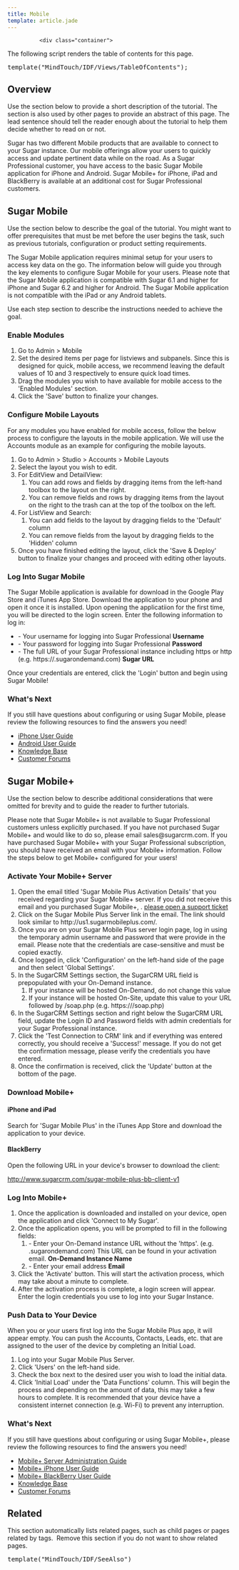 ```yaml
---
title: Mobile
template: article.jade
---
```



              <div class="container">
  <p class="comment">The following script renders the table of contents for this page.</p>
  <pre class="script">template("MindTouch/IDF/Views/TableOfContents");</pre>
  <h2>Overview</h2>
  <p class="comment">Use the section below to provide a short description of the tutorial. The section is also used by other pages to provide an abstract of this page. The lead sentence should tell the reader enough about the tutorial to help them decide whether to read on or not.</p>
  <p>Sugar has two different Mobile products that are available to connect to your Sugar instance. Our mobile offerings allow your users to quickly access and update pertinent data while on the road. As a Sugar Professional customer, you have access to the basic Sugar Mobile application for iPhone and Android. Sugar Mobile+ for iPhone, iPad and BlackBerry is available at an additional cost for Sugar Professional customers.</p>
  <h2>Sugar Mobile</h2>
  <p class="comment">Use the section below to describe the goal of the tutorial. You might want to offer prerequisites that must be met before the user begins the task, such as previous tutorials, configuration or product setting requirements.</p>
  <p>The Sugar Mobile application requires minimal setup for your users to access key data on the go. The information below will guide you through the key elements to configure Sugar Mobile for your users. Please note that the Sugar Mobile application is compatible with Sugar 6.1 and higher for iPhone and Sugar 6.2 and higher for Android. The Sugar Mobile application is not compatible with the iPad or any Android tablets.</p>
  <p class="comment">Use each step section to describe the instructions needed to achieve the goal.</p>
  <h3>Enable Modules</h3>
  <ol>
    <li>Go to Admin &gt; Mobile</li>
    <li>Set the desired items per page for listviews and subpanels. Since this is designed for quick, mobile access, we recommend leaving the default values of 10 and 3 respectively to ensure quick load times.</li>
    <li>Drag the modules you wish to have available for mobile access to the 'Enabled Modules' section.</li>
    <li>Click the 'Save' button to finalize your changes.</li>
  </ol>
  <h3>Configure Mobile Layouts</h3>
  <p>For any modules you have enabled for mobile access, follow the below process to configure the layouts in the mobile application. We will use the Accounts module as an example for configuring the mobile layouts.</p>
  <ol>
    <li>Go to Admin &gt; Studio &gt; Accounts &gt; Mobile Layouts</li>
    <li>Select the layout you wish to edit.</li>
    <li>
      For EditView and DetailView:
      <ol>
        <li>You can add rows and fields by dragging items from the left-hand toolbox to the layout on the right.</li>
        <li>You can remove fields and rows by dragging items from the layout on the right to the trash can at the top of the toolbox on the left.</li>
      </ol>
    </li>
    <li>
      For ListView and Search:
      <ol>
        <li>You can add fields to the layout by dragging fields to the 'Default' column</li>
        <li>You can remove fields from the layout by dragging fields to the 'Hidden' column</li>
      </ol>
    </li>
    <li>Once you have finished editing the layout, click the 'Save &amp; Deploy' button to finalize your changes and proceed with editing other layouts.</li>
  </ol>
  <h3>Log Into Sugar Mobile</h3>
  <p>The Sugar Mobile application is available for download in the Google Play Store and iTunes App Store. Download the application to your phone and open it once it is installed. Upon opening the applicatiion for the first time, you will be directed to the login screen. Enter the following information to log in:</p>
  <ul>
    <li>
      - Your username for logging into Sugar Professional
      <strong>Username</strong>
    </li>
    <li>
      - Your password for logging into Sugar Professional
      <strong>Password</strong>
    </li>
    <li>
      - The full URL of your Sugar Professional instance including https or http (e.g. https://<myinstancename>.sugarondemand.com)
      <strong>Sugar URL</strong>
    </myinstancename></li>
  </ul>
  <p>Once your credentials are entered, click the 'Login' button and begin using Sugar Mobile!</p>
  <h3>What's Next</h3>
  <p>If you still have questions about configuring or using Sugar Mobile, please review the following resources to find the answers you need!</p>
  <ul>
    <li>
      <a title="02_Documentation/02_Sugar_Mobile_and_Mobile_Plus/Sugar_Mobile/Sugar_Mobile_for_iPhone_User_Guide" href="//02_Documentation/02_Mobile_Solutions/Sugar_Mobile/Sugar_Mobile_for_iPhone_User_Guide">iPhone User Guide</a>
    </li>
    <li>
      <a title="02_Documentation/02_Sugar_Mobile_and_Mobile_Plus/Sugar_Mobile/Sugar_Mobile_for_Android_User_Guide" href="//02_Documentation/02_Mobile_Solutions/Sugar_Mobile/Sugar_Mobile_for_Android_User_Guide">Android User Guide</a>
    </li>
    <li>
      <a title="04_Find_Answers/02KB" href="//04_Find_Answers/02KB">Knowledge Base</a>
    </li>
    <li>
      <a href="http://www.sugarcrm.com/forums" title="http://www.sugarcrm.com/forums" class=" external">Customer Forums</a>
    </li>
  </ul>
  <h2>Sugar Mobile+</h2>
  <p class="comment">Use the section below to describe additional considerations that were omitted for brevity and to guide the reader to further tutorials.</p>
  <p>Please note that Sugar Mobile+ is not available to Sugar Professional customers unless explicitly purchased. If you have not purchased Sugar Mobile+ and would like to do so, please email sales@sugarcrm.com. If you have purchased Sugar Mobile+ with your Sugar Professional subscription, you should have received an email with your Mobile+ information. Follow the steps below to get Mobile+ configured for your users!</p>
  <h3>Activate Your Mobile+ Server</h3>
  <ol>
    <li>
      Open the email titled 'Sugar Mobile Plus Activation Details' that you received regarding your Sugar Mobile+ server. If you did not receive this email and you purchased Sugar Mobile+, .
      <a href="http://www.sugarcrm.com/support/portal" title="http://www.sugarcrm.com/support/portal" class=" external">please open a support ticket</a>
    </li>
    <li>Click on the Sugar Mobile Plus Server link in the email. The link should look similar to http://us1.sugarmobileplus.com/<yourinstancename>.</yourinstancename></li>
    <li>Once you are on your Sugar Mobile Plus server login page, log in using the temporary admin username and password that were provide in the email. Please note that the credentials are case-sensitive and must be copied exactly.</li>
    <li>Once logged in, click 'Configuration' on the left-hand side of the page and then select 'Global Settings'.</li>
    <li>
      In the SugarCRM Settings section, the SugarCRM URL field is prepopulated with your On-Demand instance.
      <ol>
        <li>If your instance will be hosted On-Demand, do not change this value</li>
        <li>If your instance will be hosted On-Site, update this value to your URL followed by /soap.php (e.g. https://<my instance="" url="">/soap.php)</my></li>
      </ol>
    </li>
    <li>In the SugarCRM Settings section and right below the SugarCRM URL field, update the Login ID and Password fields with admin credentials for your Sugar Professional instance.</li>
    <li>Click the 'Test Connection to CRM' link and if everything was entered correctly, you should receive a 'Success!' message. If you do not get the confirmation message, please verify the credentials you have entered.</li>
    <li>Once the confirmation is received, click the 'Update' button at the bottom of the page.</li>
  </ol>
  <h3>Download Mobile+</h3>
  <h4>iPhone and iPad</h4>
  <p>Search for 'Sugar Mobile Plus' in the iTunes App Store and download the application to your device.</p>
  <h4>BlackBerry</h4>
  <p>Open the following URL in your device's browser to download the client:</p>
  <p>
    <span>
      <span>
        <span>
          <span>
            <a href="http://www.sugarcrm.com/sugar-mobile-plus-bb-client-v1" class=" external">http://www.sugarcrm.com/sugar-mobile-plus-bb-client-v1</a>
          </span>
        </span>
      </span>
    </span>
  </p>
  <h3>
    Log Into Mobile+
    <span>
      <span>
        <span>
      </span>
    </span>
  </span></h3>
  <ol>
    <li>Once the application is downloaded and installed on your device, open the application and click 'Connect to My Sugar'.</li>
    <li>
      Once the application opens, you will be prompted to fill in the following fields:
      <ol>
        <li>
          - Enter your On-Demand instance URL without the 'https'. (e.g. <myinstancename>.sugarondemand.com) This URL can be found in your activation email.
          <strong>On-Demand Instance Name</strong>
        </myinstancename></li>
        <li>
          - Enter your email address
          <strong>Email</strong>
        </li>
      </ol>
    </li>
    <li>Click the 'Activate' button. This will start the activation process, which may take about a minute to complete.</li>
    <li>After the activation process is complete, a login screen will appear. Enter the login credentials you use to log into your Sugar Instance.</li>
  </ol>
  <h3>Push Data to Your Device</h3>
  <p>When you or your users first log into the Sugar Mobile Plus app, it will appear empty. You can push the Accounts, Contacts, Leads, etc. that are assigned to the user of the device by completing an Initial Load.</p>
  <ol>
    <li>Log into your Sugar Mobile Plus Server.</li>
    <li>Click 'Users' on the left-hand side.</li>
    <li>Check the box next to the desired user you wish to load the initial data.</li>
    <li>Click 'Initial Load' under the 'Data Functions' column. This will begin the process and depending on the amount of data, this may take a few hours to complete. It is recommended that your device have a consistent internet connection (e.g. Wi-Fi) to prevent any interruption.</li>
  </ol>
  <h3>What's Next</h3>
  <p>If you still have questions about configuring or using Sugar Mobile+, please review the following resources to find the answers you need!</p>
  <ul>
    <li>
      <a title="02_Documentation/02_Sugar_Mobile_and_Mobile_Plus/Sugar_Mobile_Plus/Sugar_Mobile_Plus_Server_Administration_Guide" href="//02_Documentation/02_Mobile_Solutions/Sugar_Mobile_Plus/Sugar_Mobile_Plus_Server_Administration_Guide">Mobile+ Server Administration Guide</a>
    </li>
    <li>
      <a title="02_Documentation/02_Sugar_Mobile_and_Mobile_Plus/Sugar_Mobile_Plus/Sugar_Mobile_Plus_for_iPhone" href="//02_Documentation/02_Mobile_Solutions/Sugar_Mobile_Plus/Sugar_Mobile_Plus_for_iPhone_and_iPad_User_Guide">Mobile+ iPhone User Guide</a>
    </li>
    <li>
      <a title="02_Documentation/02_Sugar_Mobile_and_Mobile_Plus/Sugar_Mobile_Plus/Sugar_Mobile_Plus_for_Blackberry" href="//02_Documentation/02_Mobile_Solutions/Sugar_Mobile_Plus/Sugar_Mobile_Plus_for_Blackberry_User_Guide">Mobile+ BlackBerry User Guide</a>
    </li>
    <li>
      <a title="04_Find_Answers/02KB" href="//04_Find_Answers/02KB">Knowledge Base</a>
    </li>
    <li>
      <a href="http://www.sugarcrm.com/forums" title="http://www.sugarcrm.com/forums" class=" external">Customer Forums</a>
    </li>
  </ul>
  <h2>Related</h2>
  <p class="comment">This section automatically lists related pages, such as child pages or pages related by tags.&nbsp; Remove this section if you do not want to show related pages.</p>
  <pre class="script">template("MindTouch/IDF/SeeAlso")</pre>
  <br>
</div>
             